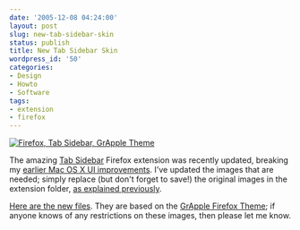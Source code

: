 ```yaml
---
date: '2005-12-08 04:24:00'
layout: post
slug: new-tab-sidebar-skin
status: publish
title: New Tab Sidebar Skin
wordpress_id: '50'
categories:
- Design
- Howto
- Software
tags:
- extension
- firefox
---
```


[![Firefox, Tab Sidebar, GrApple Theme](http://static.flickr.com/34/72348883_9a2d4d0801.jpg)](http://www.flickr.com/photos/third/72348883/)

The amazing [Tab Sidebar](http://users.blueprintit.co.uk/~dave/web/firefox/tabsidebar/index.html) Firefox extension was recently updated, breaking my [earlier Mac OS X UI improvements](http://thomas.fiveuptons.com/?p=43).  I've updated the images that are needed; simply replace (but don't forget to save!) the original images in the extension folder, [as explained previously](http://thomas.fiveuptons.com/?p=43).

[Here are the new files](http://thomas.fiveuptons.com/blog/wp-content/uploads/2008/04/tab_sidebar_mac_widgets.zip).  They are based on the [GrApple Firefox Theme](https://addons.mozilla.org/themes/moreinfo.php?application=firefox&category=Top%20Rated&numpg=10&id=642); if anyone knows of any restrictions on these images, then please let me know.
